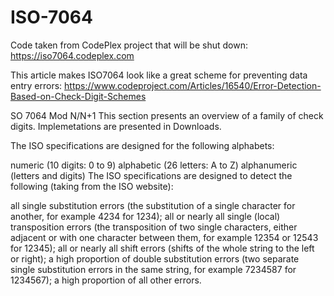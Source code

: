 # ISO-7064

Code taken from CodePlex project that will be shut down: https://iso7064.codeplex.com

This article makes ISO7064 look like a great scheme for preventing data entry errors: https://www.codeproject.com/Articles/16540/Error-Detection-Based-on-Check-Digit-Schemes

SO 7064 Mod N/N+1
This section presents an overview of a family of check digits. Implemetations are presented in Downloads.

The ISO specifications are designed for the following alphabets:

numeric (10 digits: 0 to 9)
alphabetic (26 letters: A to Z)
alphanumeric (letters and digits)
The ISO specifications are designed to detect the following (taking from the ISO website):

all single substitution errors (the substitution of a single character for another, for example 4234 for 1234);
all or nearly all single (local) transposition errors (the transposition of two single characters, either adjacent or with one character between them, for example 12354 or 12543 for 12345);
all or nearly all shift errors (shifts of the whole string to the left or right);
a high proportion of double substitution errors (two separate single substitution errors in the same string, for example 7234587 for 1234567);
a high proportion of all other errors.
